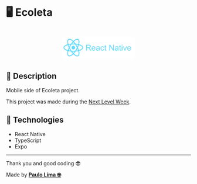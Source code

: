 # 🖥️ Ecoleta

<h1 align="center">
  <img src=".github/logo.png" width="200px" />
</h1>

## 🔎️ Description
Mobile side of Ecoleta project.

This project was made during the <a href="https://rocketseat.com.br/">Next Level Week</a>.

## 🚀️ Technologies

- React Native
- TypeScript
- Expo
 
---

Thank you and good coding 😎️

Made by **<a href="https://paulophlp.github.io/portfolio/" target="__blank">Paulo Lima 🤓️</a>**